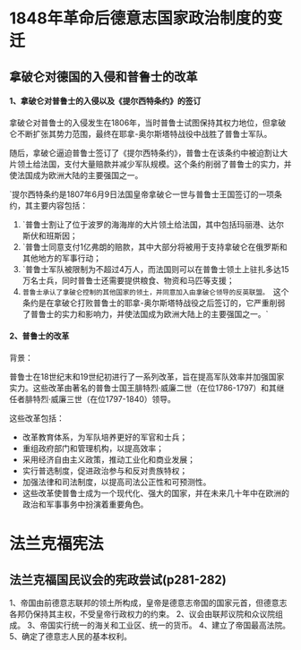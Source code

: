 # 1848年革命后德意志国家政治制度的变迁

## 拿破仑对德国的入侵和普鲁士的改革
#### 1、拿破仑对普鲁士的入侵以及《提尔西特条约》的签订
拿破仑对普鲁士的入侵发生在1806年，当时普鲁士试图保持其权力地位，但拿破仑不断扩张其势力范围，最终在耶拿-奥尔斯塔特战役中战胜了普鲁士军队。

随后，拿破仑逼迫普鲁士签订了《提尔西特条约》，普鲁士在该条约中被迫割让大片领土给法国，支付大量赔款并减少军队规模。这个条约削弱了普鲁士的实力，并使法国成为欧洲大陆的主要强国之一。

`提尔西特条约是1807年6月9日法国皇帝拿破仑一世与普鲁士王国签订的一项条约，其主要内容包括：

1.  `普鲁士割让了位于波罗的海海岸的大片领土给法国，其中包括玛丽港、达尔斯伏和班斯因；
2.  `普鲁士同意支付1亿弗朗的赔款，其中大部分将被用于支持拿破仑在俄罗斯和其他地方的军事行动；
3.  `普鲁士军队被限制为不超过4万人，而法国则可以在普鲁士领土上驻扎多达15万名士兵，同时普鲁士还需要提供粮食、物资和马匹等支援；
4.  `普鲁士承认了拿破仑控制的其他国家的领土，并同意加入由拿破仑领导的反英联盟。
`这个条约是在拿破仑打败普鲁士的耶拿-奥尔斯塔特战役之后签订的，它严重削弱了普鲁士的实力和影响力，并使法国成为欧洲大陆上的主要强国之一。`

#### 2、普鲁士的改革
背景：

普鲁士在18世纪末和19世纪初进行了一系列改革，旨在提高军队效率并加强国家实力。这些改革由著名的普鲁士国王腓特烈·威廉二世（在位1786-1797）和其继任者腓特烈·威廉三世（在位1797-1840）领导。

这些改革包括：

- 改革教育体系，为军队培养更好的军官和士兵；
- 重组政府部门和管理机构，以提高效率；
- 采用经济自由主义政策，推动工业化和商业发展；
- 实行普选制度，促进政治参与和反对贵族特权；
- 加强法律和司法制度，以提高司法公正性和可预测性。
- 这些改革使普鲁士成为一个现代化、强大的国家，并在未来几十年中在欧洲的政治和军事事务中扮演着重要角色。
# 法兰克福宪法
## 法兰克福国民议会的宪政尝试(p281-282)
1、帝国由前德意志联邦的领土所构成，皇帝是德意志帝国的国家元首，但德意志各邦仍保持其主权，不受皇帝行政权力的约束。
2、议会由联邦议院和众议院组成。
3、帝国实行统一的海关和工业区、统一的货币。
4、建立了帝国最高法院。
5、确定了德意志人民的基本权利。